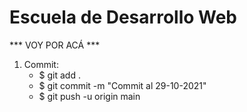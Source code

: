 # Escuela de Desarrollo Web



*** VOY POR ACÁ ***

1. Commit:
    + $ git add .
    + $ git commit -m "Commit al 29-10-2021"
    + $ git push -u origin main